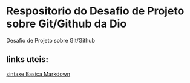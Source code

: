 # Respositorio do Desafio de Projeto sobre Git/Github da Dio
Desafio de Projeto sobre Git/Github
## links uteis:
[sintaxe Basica Markdown](https://www.markdownguide.org/)

